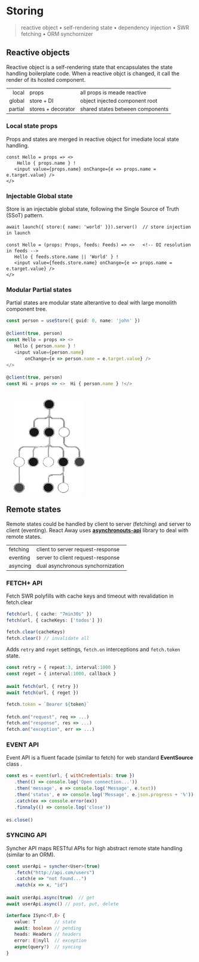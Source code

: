 <style>@import url(storing.css);</style> 

# Storing

> reactive object • self-rendering state • dependency injection • SWR fetching • ORM synchornizer

## Reactive objects 

Reactive object is a self-rendering state that encapsulates the state handling boilerplate code. When a reactive objct is changed, it call the render of its hosted component. 

| | | |
|-:|-|-|
| local | props | all props is meade reactive | 
| global | store + DI | object injected component root |
| partial | stores + decorator  | shared states between components |

### Local state props 

Props and states are merged in reactive object for imediate local state handling.

```tsx
const Hello = props => <>
    Hello { props.name } !
   <input value={props.name} onChange={e => props.name = e.target.value} />
</>
```

### Injectable Global state

Store is an injectable global state, following the Single Source of Truth (SSoT) pattern.

```tsx
await launch({ store:{ name: 'world' }}).server()  // store injection in launch

const Hello = (props: Props, feeds: Feeds) => <>   <!-- DI resolution in feeds -->
   Hello { feeds.store.name || 'World' } !
   <input value={feeds.store.name} onChange={e => props.name = e.target.value} />
</>
```

### Modular Partial states

Partial states are modular state alterantive to deal with large monolith component tree.

<aside id='partial-state' diagram cols='1:auto'>

```ts
const person = useStore({ guid: 0, name: 'john' })

@client(true, person)
const Hello = props => <> 
   Hello { person.name } !
   <input value={person.name} 
       onChange={e => person.name = e.target.value} />
</>

@client(true, person) 
const Hi = props => <>  Hi { person.name } !</>
```

<img src='../@assets/img/partial-state-tree.png' />

</aside>

<style>
   ul li { 
      font-weight:700; 
      margin-top: 20px;
      margin-left: 15px; 
      margin-bottom: -20px;
      text-transform:uppercase 
   }

   img:last-of-type { 
      width: 190px;
      padding: 20px; 
      height: 250px;
      margin-bottom: -20px;
      background: var(--darkest);
   }
</style>

## Remote states

Remote states could be handled by client to server (fetching) and server to client (eventing). React Away uses [**asynchronouts-api**](https://github.com/c0d3x-software/syncher-api) library to deal with remote states.

|          |                                   | 
| -------- | --------------------------------- | 
| fetching | client to server request-response | 
| eventing | server to client request-response | 
| asyncing | dual asynchronous synchornization | 


### FETCH+ API

Fetch SWR polyfills with cache keys and timeout with revalidation in fetch.clear

<aside cols='2'>

```ts
fetch(url, { cache: "7min30s" })
fetch(url, { cacheKeys: ['todos'] })   
```

```ts
fetch.clear(cacheKeys)
fetch.clear() // invalidate all
```

</aside>


Adds  `retry` and `reget` settings, `fetch.on` interceptions and `fetch.token` state. 

<aside cols='5:4'> 


```ts
const retry = { repeat:3, interval:1000 }
const reget = { interval:1000, callback }

await fetch(url, { retry })
await fetch(url, { reget })
```

```ts
fetch.token = `Bearer ${token}`

fetch.on("request", req => ...)
fetch.on("response", res => ...)
fetch.on("exception", err => ...)
```

</aside>

### EVENT API 

Event API is a fluent facade (similar to fetch) for web standard **EventSource** class .

```js
const es = event(url, { withCredentials: true })
   .then(() => console.log('Open connection...'))
   .then('message', e => console.log('Message', e.text))
   .then('status', e => console.log('Message', e.json.progress + '%'))
   .catch(ex => console.error(ex))
   .finnaly(() => console.log('close'))

es.close() 
```

### SYNCING API

Syncher API maps RESTful APIs for high abstract remote state handling (similar to an ORM).

<aside cols='5:4'> 

```ts 
const userApi = syncher<User>(true)
   .fetch("http://api.com/users")
   .catch(e => "not found...")
   .match(x => x, "id")  
   
await userApi.async(true)  // get 
await userApi.async() // post, put, delete
```

```ts 
interface ISync<T,E> {   
   value: T       // state
   await: boolean // pending
   heads: Headers // headers
   error: E|nyll  // exception
   async(query?)  // syncing 
}
```

</aside>